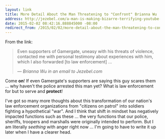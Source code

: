```yaml
---
layout: link
title: More Detail About the Man Threatening to "Confront" Brianna Wu
address: http://jezebel.com/a-man-is-making-bizarre-terrifying-youtube-videos-abou-1683221832
date: 2015-02-02 08:42:16.888845000 -08:00
redirect_from: /2015/02/02/more-detail-about-the-man-threatening-to-confront-brianna-wu.html
---
```


From the link:

> Even supporters of Gamergate, uneasy with his threats of violence, contacted me with personal testimony about experiences with him, which I also forwarded [to law enforcement] ...
>
> &mdash; *Brianna Wu in an email to Jezebel.com*

Come **on**! If even Gamergate's supporters are saying this guy scares them ... why haven't the police arrested this man yet? What is law enforcement for but to serve and **protect**!

I've got so many more thoughts about this transformation of our nation's law enforcement organizations from "citizens on patrol" into soldiers fighting a hypothetical "war". And I think that shift in mindset has negatively impacted functions such as these ... the very functions that our police, sheriffs, troopers and marshalls were originally intended to perform. But I am literally *seething* with anger right now ... I'm going to have to write it up later when I have a clearer head.

